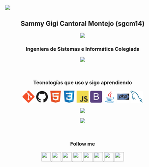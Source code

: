 <!--
### Hi there 👋
**sgcm14/sgcm14** is a ✨ _special_ ✨ repository because its `README.md` (this file) appears on your GitHub profile.

Here are some ideas to get you started:

- 🔭 I’m currently working on ...
- 🌱 I’m currently learning ...
- 👯 I’m looking to collaborate on ...
- 🤔 I’m looking for help with ...
- 💬 Ask me about ...
- 📫 How to reach me: ...
- 😄 Pronouns: ...
- ⚡ Fun fact: ...
-->
![](https://hit.yhype.halp.im/github/profile?user_id=44757651)

<h2 align="center">Sammy Gigi Cantoral Montejo (sgcm14)</h2>

<p align="center"><a><img src="https://edteam-media.s3.amazonaws.com/users/avatar/16f3b00c-18cf-43f5-af5f-f9692fa3e5f1.jpg"></a></p>

<h3 align="center">Ingeniera de Sistemas e Informática Colegiada</h3>

<p align="center"><img src="https://profile-counter.glitch.me/{sgcm14}/count.svg"></p>

<br>

<h3 align="center">Tecnologías que uso y sigo aprendiendo</h3>

<p align="center">
    <!-- <a> <img src="https://devicon.dev/devicon.git/icons/android/android-original.svg" width="40" height="40"/> </a> -->
    <!-- <a> <img src="https://devicon.dev/devicon.git/icons/linux/linux-original.svg" width="40" height="40"/> </a> -->
    <!-- <a> <img src="https://devicon.dev/devicon.git/icons/apple/apple-original.svg" width="40" height="40"/> </a> -->
    <a> <img src="https://raw.githubusercontent.com/sgcm14/sgcm14/2eca8deae8152cdbf0de7e62aad2a0ce66ef687f/git.svg" width="40" height="40"/> </a>
    <a> <img src="https://raw.githubusercontent.com/sgcm14/sgcm14/2eca8deae8152cdbf0de7e62aad2a0ce66ef687f/github.svg" width="40" height="40"/> </a>
    <!-- <a> <img src="https://devicon.dev/devicon.git/icons/gitlab/gitlab-original.svg" width="40" height="40"/> </a> -->
    <a> <img src="https://raw.githubusercontent.com/sgcm14/sgcm14/2eca8deae8152cdbf0de7e62aad2a0ce66ef687f/html5.svg" width="40" height="40"/> </a>
    <a> <img src="https://raw.githubusercontent.com/sgcm14/sgcm14/2eca8deae8152cdbf0de7e62aad2a0ce66ef687f/css3.svg" width="40" height="40"/> </a>
    <!-- <a> <img src="https://devicon.dev/devicon.git/icons/less/less-plain-wordmark.svg" width="40" height="40"/> </a> -->
    <!--<a> <img src="https://devicon.dev/devicon.git/icons/sass/sass-original.svg" width="40" height="40"/> </a>-->
    <a> <img src="https://raw.githubusercontent.com/sgcm14/sgcm14/2eca8deae8152cdbf0de7e62aad2a0ce66ef687f/javascript.svg" width="40" height="40"/> </a>
    <!-- <a> <img src="https://devicon.dev/devicon.git/icons/jquery/jquery-original.svg" width="40" height="40"/> </a> -->
    <a> <img src="https://raw.githubusercontent.com/sgcm14/sgcm14/2eca8deae8152cdbf0de7e62aad2a0ce66ef687f/bootstrap.svg" width="40" height="40"/> </a>
    <!-- <a> <img src="https://devicon.dev/devicon.git/icons/nodejs/nodejs-original.svg" width="40" height="40"/> </a> -->
    <!-- <a> <img src="https://devicon.dev/devicon.git/icons/npm/npm-original-wordmark.svg" width="40" height="40"/> </a> -->
    <!-- <a> <img src="https://devicon.dev/devicon.git/icons/yarn/yarn-original.svg" width="40" height="40"/> </a> -->
    <!-- <a> <img src="https://devicon.dev/devicon.git/icons/react/react-original.svg" width="40" height="40"/> </a> -->
    <a> <img src="https://raw.githubusercontent.com/sgcm14/sgcm14/2eca8deae8152cdbf0de7e62aad2a0ce66ef687f/java.svg" width="40" height="40"/> </a>
    <a> <img src="https://raw.githubusercontent.com/sgcm14/sgcm14/2eca8deae8152cdbf0de7e62aad2a0ce66ef687f/php.svg" width="40" height="40"/> </a>
    <!-- <a> <img src="https://devicon.dev/devicon.git/icons/python/python-original.svg" width="40" height="40"/> </a> -->
    <!-- <a> <img src="https://www.vectorlogo.zone/logos/firebase/firebase-icon.svg" width="40" height="40"/> </a> -->
    <a> <img src="https://raw.githubusercontent.com/sgcm14/sgcm14/2eca8deae8152cdbf0de7e62aad2a0ce66ef687f/mysql.svg" width="40" height="40"/> </a>
    <!-- <a> <img src="https://devicon.dev/devicon.git/icons/oracle/oracle-original.svg" width="40" height="40"/> </a> -->
    <!-- <a> <img src="https://devicon.dev/devicon.git/icons/moodle/moodle-original.svg" width="40" height="40"/> </a> -->
    <!-- <a> <img src="https://devicon.dev/devicon.git/icons/wordpress/wordpress-plain.svg" width="40" height="40"/> </a> -->
</p>

<p align="center">
    <img src="https://github-readme-stats.vercel.app/api/top-langs/?username=sgcm14&langs_count=10&theme=dracula&layout=compact">
</p>

<p align="center">
    <img src="https://github-readme-stats.vercel.app/api?username=sgcm14&show_icons=true&theme=dracula"/>
</p>

<br>

 <h3 align="center">Follow me</h3>

<p align="center">
  <a href="https://linkedin.com/in/sgcm14/" target="_blank">
    <img src="https://www.vectorlogo.zone/logos/linkedin/linkedin-icon.svg" height="30" width="30">
  </a>

<a href="https://www.instagram.com/sgcm14/" target="_blank">
    <img  src="https://www.vectorlogo.zone/logos/instagram/instagram-icon.svg" height="30" width="30">
  </a>

  <a href="https://www.facebook.com/sgcm14" target="_blank">
    <img src="https://www.vectorlogo.zone/logos/facebook/facebook-icon.svg" height="30" width="30">
  </a>

  <a href="https://www.pinterest.com/sgcm14/" target="_blank">
    <img src="https://www.vectorlogo.zone/logos/pinterest/pinterest-icon.svg" height="30" width="30">
  </a>

  <a href="http://twitter.com/sgcm14" target="_blank">
    <img src="https://www.vectorlogo.zone/logos/twitter/twitter-tile.svg" height="30" width="30">
  </a>

<a href="https://youtube.com/sgcm14" target="_blank">
    <img src="https://www.vectorlogo.zone/logos/youtube/youtube-icon.svg" height="30" width="30">
  </a>

<a href="https://www.duolingo.com/profile/sgcm14" target="_blank">
    <img src="https://d35aaqx5ub95lt.cloudfront.net/images/duolingo-touch-icon2.png" height="30" width="30">
  </a>
  
 <a href="https://t.me/sgcm14" target="_blank">
    <img src="https://www.vectorlogo.zone/logos/telegram/telegram-icon.svg" height="30" width="30">
  </a>

</p>

